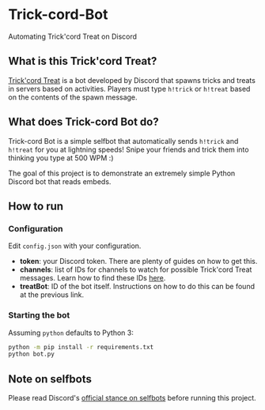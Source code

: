 # Trick-cord-Bot
Automating Trick'cord Treat on Discord

## What is this Trick'cord Treat?
[Trick'cord Treat](https://blog.discord.com/discord-saves-halloween-7816b934c0b1?gi=6c70954035c) is a bot developed by Discord that spawns tricks and treats in servers based on activities. Players must type `h!trick` or `h!treat` based on the contents of the spawn message.  

## What does Trick-cord Bot do?
Trick-cord Bot is a simple selfbot that automatically sends `h!trick` and `h!treat` for you at lightning speeds! Snipe your friends and trick them into thinking you type at 500 WPM :)  

The goal of this project is to demonstrate an extremely simple Python Discord bot that reads embeds. 

## How to run  
### Configuration
Edit `config.json` with your configuration.  
 - **token**: your Discord token. There are plenty of guides on how to get this.  
 - **channels**: list of IDs for channels to watch for possible Trick'cord Treat messages. Learn how to find these IDs [here](https://support.discord.com/hc/en-us/articles/206346498-Where-can-I-find-my-User-Server-Message-ID).  
 - **treatBot**: ID of the bot itself. Instructions on how to do this can be found at the previous link.

### Starting the bot
Assuming `python` defaults to Python 3:
```sh
python -m pip install -r requirements.txt
python bot.py
```

## Note on selfbots  
Please read Discord's [official stance on selfbots](https://support.discord.com/hc/en-us/articles/115002192352-Automated-user-accounts-self-bots) before running this project.